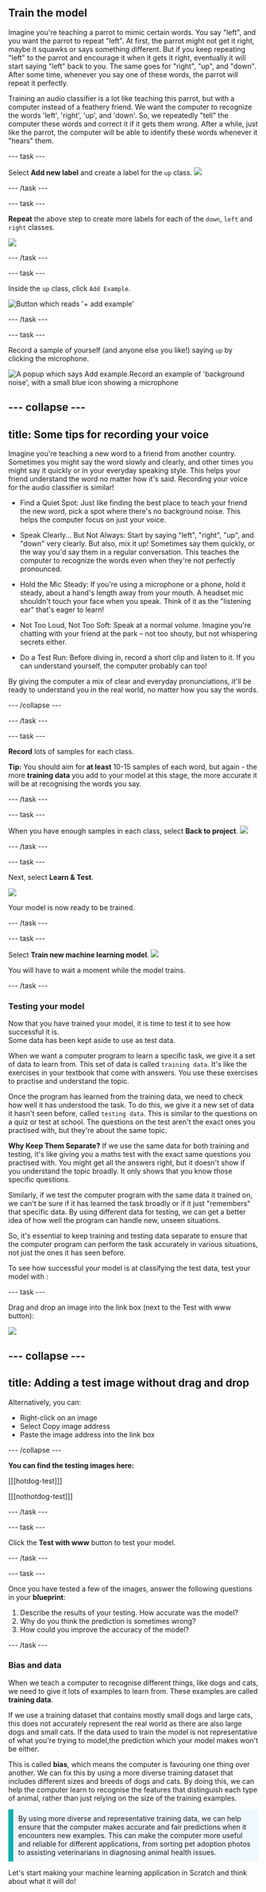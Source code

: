 ## Train the model

Imagine you're teaching a parrot to mimic certain words. You say "left", and you want the parrot to repeat "left". At first, the parrot might not get it right, maybe it squawks or says something different. But if you keep repeating "left" to the parrot and encourage it when it gets it right, eventually it will start saying "left" back to you. The same goes for "right", "up", and "down". After some time, whenever you say one of these words, the parrot will repeat it perfectly.

Training an audio classifier is a lot like teaching this parrot, but with a computer instead of a feathery friend. We want the computer to recognize the words 'left', 'right', 'up', and 'down'. So, we repeatedly "tell" the computer these words and correct it if it gets them wrong. After a while, just like the parrot, the computer will be able to identify these words whenever it "hears" them.

--- task ---

Select **Add new label** and create a label for the `up` class.
![](images/add_up.png)


--- /task ---

--- task ---

**Repeat** the above step to create more labels for each of the `down`, `left` and `right` classes.

![](images/all_classes.png)

--- /task ---

--- task ---

Inside the `up` class, click `Add Example`. 

![Button which reads '+ add example'](images/add_example.png)

--- /task ---

--- task ---

Record a sample of yourself (and anyone else you like!) saying `up` by clicking the microphone. 

![A popup which says Add example.Record an example of 'background noise', with a small blue icon showing a microphone](images/add_background_noise.png)

--- collapse ---
---
title: Some tips for recording your voice
---

Imagine you're teaching a new word to a friend from another country. Sometimes you might say the word slowly and clearly, and other times you might say it quickly or in your everyday speaking style. This helps your friend understand the word no matter how it's said. Recording your voice for the audio classifier is similar!

+ Find a Quiet Spot: Just like finding the best place to teach your friend the new word, pick a spot where there's no background noise. This helps the computer focus on just your voice.

+ Speak Clearly... But Not Always: Start by saying "left", "right", "up", and "down" very clearly. But also, mix it up! Sometimes say them quickly, or the way you'd say them in a regular conversation. This teaches the computer to recognize the words even when they're not perfectly pronounced.

+ Hold the Mic Steady: If you're using a microphone or a phone, hold it steady, about a hand's length away from your mouth. A headset mic shouldn't touch your face when you speak. Think of it as the "listening ear" that's eager to learn!

+ Not Too Loud, Not Too Soft: Speak at a normal volume. Imagine you're chatting with your friend at the park – not too shouty, but not whispering secrets either.

+ Do a Test Run: Before diving in, record a short clip and listen to it. If you can understand yourself, the computer probably can too!

By giving the computer a mix of clear and everyday pronunciations, it'll be ready to understand you in the real world, no matter how you say the words. 

--- /collapse ---

--- /task ---

--- task ---

**Record** lots of samples for each class. 

**Tip:** You should aim for **at least** 10-15 samples of each word, but again - the more **training data** you add to your model at this stage, the more accurate it will be at recognising the words you say.

--- /task ---

--- task ---

When you have enough samples in each class, select **Back to project**.
![](images/back_to_project.png)

--- /task ---

--- task ---

Next, select **Learn & Test**.

![](images/learn_test.png)


Your model is now ready to be trained. 

--- /task ---

--- task ---

Select **Train new machine learning model**.
![](images/train_new.png)

You will have to wait a moment while the model trains.

--- /task ---

### Testing your model

Now that you have trained your model, it is time to test it to see how successful it is.  
Some data has been kept aside to use as test data.

When we want a computer program to learn a specific task, we give it a set of data to learn from. This set of data is called `training data`. It's like the exercises in your textbook that come with answers. You use these exercises to practise and understand the topic.

Once the program has learned from the training data, we need to check how well it has understood the task. To do this, we give it a new set of data it hasn't seen before, called `testing data`. This is similar to the questions on a quiz or test at school. The questions on the test aren't the exact ones you practised with, but they're about the same topic.

**Why Keep Them Separate?**
If we use the same data for both training and testing, it's like giving you a maths test with the exact same questions you practised with. You might get all the answers right, but it doesn't show if you understand the topic broadly. It only shows that you know those specific questions.

Similarly, if we test the computer program with the same data it trained on, we can't be sure if it has learned the task broadly or if it just "remembers" that specific data. By using different data for testing, we can get a better idea of how well the program can handle new, unseen situations.

So, it's essential to keep training and testing data separate to ensure that the computer program can perform the task accurately in various situations, not just the ones it has seen before.


To see how successful your model is at classifying the test data, test your model with :

--- task ---

Drag and drop an image into the link box (next to the Test with www button):

![](images/test_with_www.png)

--- collapse ---
---
title: Adding a test image without drag and drop
---

Alternatively, you can:

+ Right-click on an image
+ Select Copy image address
+ Paste the image address into the link box

--- /collapse ---

**You can find the testing images here:**

[[[hotdog-test]]]

[[[nothotdog-test]]]

--- /task ---

--- task ---

Click the **Test with www** button to test your model.

--- /task ---


--- task ---

Once you have tested a few of the images, answer the following questions in your **blueprint**:

1. Describe the results of your testing. How accurate was the model? 
2. Why do you think the prediction is sometimes  wrong?
3. How could you improve the accuracy of the model?

--- /task ---

### Bias and data

When we teach a computer to recognise different things, like dogs and cats, we need to give it lots of examples to learn from. These examples are called **training data**.

If we use a training dataset that contains mostly small dogs and large cats, this does not accurately represent the real world as there are also large dogs and small cats. If the data used to train the model is not representative of what you're trying to model,the prediction which your model makes won't be either.

This is called **bias**, which means the computer is favouring one thing over another. We can fix this by using a more diverse training dataset that includes different sizes and breeds of dogs and cats. By doing this, we can help the computer learn to recognise the features that distinguish each type of animal, rather than just relying on the size of the training examples.

<p style='border-left: solid; border-width:10px; border-color: #0faeb0; background-color: aliceblue; padding: 10px;'>
By using more diverse and representative training data, we can help ensure that the computer makes accurate and fair predictions when it encounters new examples. This can make the computer more useful and reliable for different applications, from sorting pet adoption photos to assisting veterinarians in diagnosing animal health issues.
</p>

Let's start making your machine learning application in Scratch and think about what it will do!